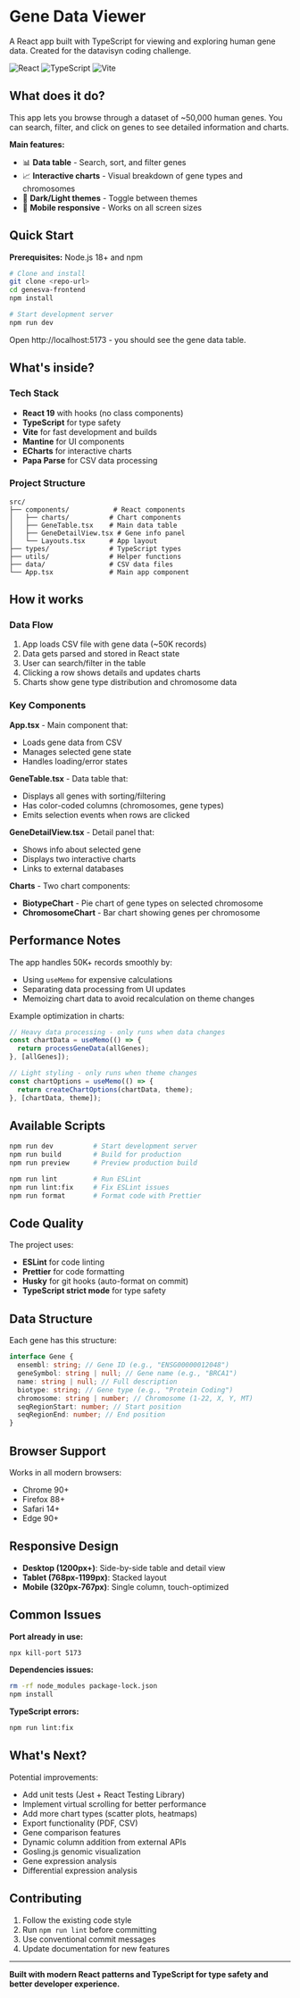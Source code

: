 # Gene Data Viewer

A React app built with TypeScript for viewing and exploring human gene data. Created for the datavisyn coding challenge.

![React](https://img.shields.io/badge/React-19.1-blue) ![TypeScript](https://img.shields.io/badge/TypeScript-5.8-blue) ![Vite](https://img.shields.io/badge/Vite-7.1-purple)

## What does it do?

This app lets you browse through a dataset of ~50,000 human genes. You can search, filter, and click on genes to see detailed information and charts.

**Main features:**

- 📊 **Data table** - Search, sort, and filter genes
- 📈 **Interactive charts** - Visual breakdown of gene types and chromosomes
- 🎨 **Dark/Light themes** - Toggle between themes
- 📱 **Mobile responsive** - Works on all screen sizes

## Quick Start

**Prerequisites:** Node.js 18+ and npm

```bash
# Clone and install
git clone <repo-url>
cd genesva-frontend
npm install

# Start development server
npm run dev
```

Open http://localhost:5173 - you should see the gene data table.

## What's inside?

### Tech Stack

- **React 19** with hooks (no class components)
- **TypeScript** for type safety
- **Vite** for fast development and builds
- **Mantine** for UI components
- **ECharts** for interactive charts
- **Papa Parse** for CSV data processing

### Project Structure

```
src/
├── components/           # React components
│   ├── charts/          # Chart components
│   ├── GeneTable.tsx    # Main data table
│   ├── GeneDetailView.tsx # Gene info panel
│   └── Layouts.tsx      # App layout
├── types/               # TypeScript types
├── utils/               # Helper functions
├── data/                # CSV data files
└── App.tsx              # Main app component
```

## How it works

### Data Flow

1. App loads CSV file with gene data (~50K records)
2. Data gets parsed and stored in React state
3. User can search/filter in the table
4. Clicking a row shows details and updates charts
5. Charts show gene type distribution and chromosome data

### Key Components

**App.tsx** - Main component that:

- Loads gene data from CSV
- Manages selected gene state
- Handles loading/error states

**GeneTable.tsx** - Data table that:

- Displays all genes with sorting/filtering
- Has color-coded columns (chromosomes, gene types)
- Emits selection events when rows are clicked

**GeneDetailView.tsx** - Detail panel that:

- Shows info about selected gene
- Displays two interactive charts
- Links to external databases

**Charts** - Two chart components:

- **BiotypeChart** - Pie chart of gene types on selected chromosome
- **ChromosomeChart** - Bar chart showing genes per chromosome

## Performance Notes

The app handles 50K+ records smoothly by:

- Using `useMemo` for expensive calculations
- Separating data processing from UI updates
- Memoizing chart data to avoid recalculation on theme changes

Example optimization in charts:

```typescript
// Heavy data processing - only runs when data changes
const chartData = useMemo(() => {
  return processGeneData(allGenes);
}, [allGenes]);

// Light styling - only runs when theme changes
const chartOptions = useMemo(() => {
  return createChartOptions(chartData, theme);
}, [chartData, theme]);
```

## Available Scripts

```bash
npm run dev          # Start development server
npm run build        # Build for production
npm run preview      # Preview production build

npm run lint         # Run ESLint
npm run lint:fix     # Fix ESLint issues
npm run format       # Format code with Prettier
```

## Code Quality

The project uses:

- **ESLint** for code linting
- **Prettier** for code formatting
- **Husky** for git hooks (auto-format on commit)
- **TypeScript strict mode** for type safety

## Data Structure

Each gene has this structure:

```typescript
interface Gene {
  ensembl: string; // Gene ID (e.g., "ENSG00000012048")
  geneSymbol: string | null; // Gene name (e.g., "BRCA1")
  name: string | null; // Full description
  biotype: string; // Gene type (e.g., "Protein Coding")
  chromosome: string | number; // Chromosome (1-22, X, Y, MT)
  seqRegionStart: number; // Start position
  seqRegionEnd: number; // End position
}
```

## Browser Support

Works in all modern browsers:

- Chrome 90+
- Firefox 88+
- Safari 14+
- Edge 90+

## Responsive Design

- **Desktop (1200px+)**: Side-by-side table and detail view
- **Tablet (768px-1199px)**: Stacked layout
- **Mobile (320px-767px)**: Single column, touch-optimized

## Common Issues

**Port already in use:**

```bash
npx kill-port 5173
```

**Dependencies issues:**

```bash
rm -rf node_modules package-lock.json
npm install
```

**TypeScript errors:**

```bash
npm run lint:fix
```

## What's Next?

Potential improvements:

- Add unit tests (Jest + React Testing Library)
- Implement virtual scrolling for better performance
- Add more chart types (scatter plots, heatmaps)
- Export functionality (PDF, CSV)
- Gene comparison features
- Dynamic column addition from external APIs
- Gosling.js genomic visualization
- Gene expression analysis
- Differential expression analysis

## Contributing

1. Follow the existing code style
2. Run `npm run lint` before committing
3. Use conventional commit messages
4. Update documentation for new features

---

**Built with modern React patterns and TypeScript for type safety and better developer experience.**
